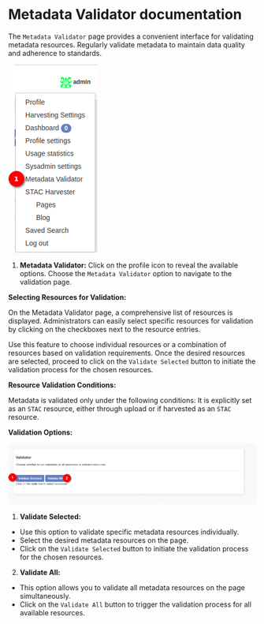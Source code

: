 # Metadata Validator documentation

The `Metadata Validator` page provides a convenient interface for validating metadata resources. Regularly validate metadata to maintain data quality and adherence to standards.

![metadata validator option](./img/metadata-validator-2.png)

1. **Metadata Validator:** Click on the profile icon to reveal the available options. Choose the `Metadata Validator` option to navigate to the validation page.

**Selecting Resources for Validation:**

On the Metadata Validator page, a comprehensive list of resources is displayed.
Administrators can easily select specific resources for validation by clicking on the checkboxes next to the resource entries.

Use this feature to choose individual resources or a combination of resources based on validation requirements.
Once the desired resources are selected, proceed to click on the `Validate Selected` button to initiate the validation process for the chosen resources.

**Resource Validation Conditions:**

Metadata is validated only under the following conditions:
It is explicitly set as an `STAC` resource, either through upload or if harvested as an `STAC` resource.

**Validation Options:**

![validator](./img/metadata-validator-1.png)

1. **Validate Selected:**

- Use this option to validate specific metadata resources individually.
- Select the desired metadata resources on the page.
- Click on the `Validate Selected` button to initiate the validation process for the chosen resources.

2. **Validate All:**

- This option allows you to validate all metadata resources on the page simultaneously.
- Click on the `Validate All` button to trigger the validation process for all available resources.
